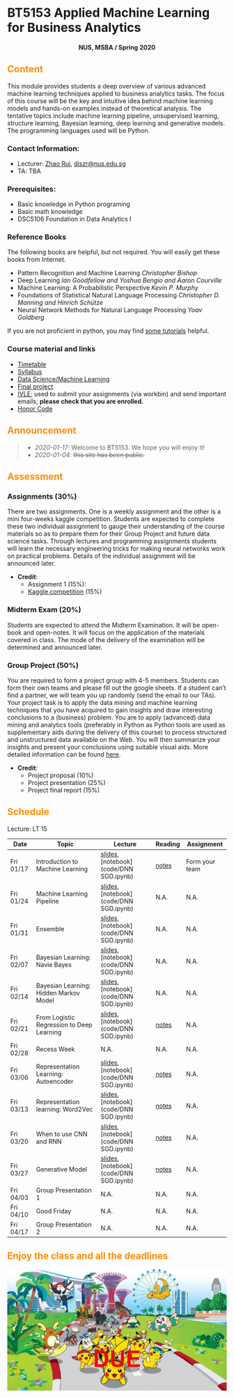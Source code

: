 # BT5153 Applied Machine Learning for Business Analytics

#### <center>NUS, MSBA / Spring 2020</center>

## <font color='DarkOrange'>Content</font>

This module provides students a deep overview of various advanced machine learning techniques applied to business analytics tasks. The focus of this course will be the key and intuitive idea behind machine learning models and hands-on examples instead of theoretical analysis. The tentative topics include machine learning pipeline, unsupervised learning, structure learning, Bayesian learning, deep learning and generative models. The programming languages used will be Python.

### Contact Information:

- Lecturer: [Zhao Rui](https://rzntu.github.io), [diszr@nus.edu.sg](mailto:diszr@nus.edu.sg)
- TA: TBA

### Prerequisites:

- Basic knowledge in Python programing 
- Basic math knowledge
- DSC5106 Foundation in Data Analytics I

### Reference Books

The following books are helpful, but not required. You will easily get these books from Internet.

- Pattern Recognition and Machine Learning      *Christopher Bishop*
- Deep Learning *Ian Goodfellow and Yoshua Bengio and Aaron Courville*
- Machine Learning: A Probabilistic Perspective *Kevin P. Murphy*
- Foundations of Statistical Natural Language Processing *Christopher D. Manning and Hinrich Schütze*
- Neural Network Methods for Natural Language Processing *Yoav Goldberg*

If you are not proficient in python, you may find [some tutorials](material/coding.md) helpful.

### Course material and links

- [Timetable](#schedule)
- [Syllabus](material/syllabus.md)
- [Data Science/Machine Learning](material/dspractice.md)
- [Final project](project/project.md)
- [IVLE](https://ivle.nus.edu.sg/); used to submit your assignments (via workbin) and send important emails; **please check that you are enrolled.**
- [Honor Code](honorcode.md)

## <font color='DarkOrange'>Announcement</font>

> - *2020-01-17*: Welcome to BT5153. We hope you will enjoy it!
> - *2020-01-04*: ~~this site has been public.~~

## <font color='DarkOrange'>Assessment</font>

### Assignments (30%)

There are two assignments. One is a weekly assignment and the other is a mini four-weeks kaggle competition. Students are expected to complete these two individual assignment to gauge their understanding of the course materials so as to prepare them for their Group Project and future data science tasks. Through lectures and programming assignments students will learn the necessary engineering tricks for making neural networks work on practical problems. Details of the individual assignment will be announced later. 

- **Credit**:
  * Assignment 1 (15%): 
  * [Kaggle competition](hwk/kaggle.md) (15%)
 

### Midterm Exam (20%)

Students are expected to attend the Midterm Examination. It will be open-book and open-notes. It will focus on the application of the materials covered in class. The mode of the delivery of the examination will be determined and announced later.

### Group Project (50%)

You are required to form a project group with 4-5 members. Students can form their own teams and please fill out the google sheets. If a student can’t find a partner, we will team you up randomly (send the email to our TAs). Your project task is to apply the data mining and machine learning techniques that you have acquired to gain insights and draw interesting conclusions to a (business) problem. You are to apply (advanced) data mining and analytics tools (preferably in Python as Python tools are used as supplementary aids during the delivery of this course) to process structured and unstructured data available on the Web. You will then summarize your insights and present your conclusions using suitable visual aids. More detailed information can be found [here](project/project.md).

- **Credit**:
  * Project proposal (10%) 
  * Project presentation (25%)
  * Project final report (15%)



## <font color='DarkOrange'>Schedule</font>

Lecture: LT 15

**Date** |	**Topic** |	**Lecture** |	**Reading**	| **Assignment**
------------ | ------------- | ------------- | ------------- | -------------
Fri 01/17 | Introduction to Machine Learning | [slides](project/project.pdf), [notebook](code/DNN SGD.ipynb) | [notes](note/week1.md) | Form your team
Fri 01/24 | Machine Learning Pipeline | [slides](project/project.pdf), [notebook](code/DNN SGD.ipynb) | N.A. | N.A.
Fri 01/31 | Ensemble | [slides](project/project.pdf), [notebook](code/DNN SGD.ipynb) | N.A.| N.A.
Fri 02/07 | Bayesian Learning: Navie Bayes | [slides](project/project.pdf), [notebook](code/DNN SGD.ipynb) | N.A. | N.A.
Fri 02/14 | Bayesian Learning: Hidden Markov Model | [slides](project/project.pdf), [notebook](code/DNN SGD.ipynb) | N.A. | N.A.
Fri 02/21 |  From Logistic Regression to Deep Learning | [slides](project/project.pdf), [notebook](code/DNN SGD.ipynb) | [notes](note/week1.md) | N.A.
Fri 02/28 |  Recess Week | N.A. | N.A. | N.A.
Fri 03/06 | Representation Learning: Autoencoder | [slides](project/project.pdf), [notebook](code/DNN SGD.ipynb) | [notes](note/week1.md) | N.A.
Fri 03/13 | Representation learning: Word2Vec | [slides](project/project.pdf), [notebook](code/DNN SGD.ipynb) | [notes](note/week1.md) | N.A.
Fri 03/20 | When to use CNN and RNN | [slides](project/project.pdf), [notebook](code/DNN SGD.ipynb) | [notes](note/week1.md) | N.A.
Fri 03/27 | Generative Model | [slides](project/project.pdf), [notebook](code/DNN SGD.ipynb) | [notes](note/week1.md) | N.A.
Fri 04/03 | Group Presentation 1 | N.A. | N.A. | N.A.
Fri 04/10 | Good Friday | N.A. | N.A. | N.A.
Fri 04/17 | Group Presentation 2 | N.A. | N.A. | N.A.
## <font color='DarkOrange'>Enjoy the class and all the deadlines</font>

![credit: SG PIKACHU RUN 2017](img/PIKA.jpg)

